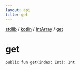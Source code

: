 ```yaml
---
layout: api
title: get
---
```

[stdlib](../../index.html) / [kotlin](../index.html) / [IntArray](index.html) / [get](get.html)

# get

```
public fun get(index: Int): Int
```
